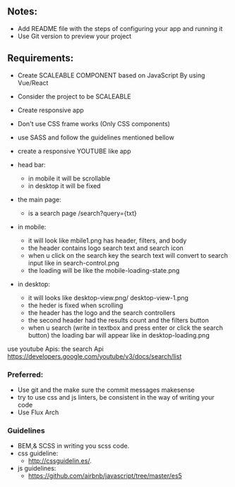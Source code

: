## Notes:
  - Add README file with the steps of configuring your app and running it
  - Use Git version to preview your project 
  
## Requirements:
- Create SCALEABLE COMPONENT based on JavaScript By using Vue/React
- Consider the project to be SCALEABLE
- Create  responsive app
- Don't use CSS frame works (Only CSS components)
- use SASS and follow the guidelines mentioned bellow

- create a responsive YOUTUBE like app
- head bar:
  - in mobile it will be scrollable
  - in desktop it will be fixed

- the main page:
  - is a search page /search?query={txt}

- in mobile:
  - it will look like mbile1.png has header, filters, and body
  - the header contains logo search text and search icon
  - when u click on the search key the search text will convert to search input like in search-control.png
  - the loading will be like the mobile-loading-state.png

- in desktop:
  - it will looks like desktop-view.png/ desktop-view-1.png
  - the heder is fixed when scrolling
  - the header has the logo and the search controllers
  - the second header had the results count and the filters button
  - when u search (write in textbox and press enter or click the search button) the loading bar will appear like in desktop-loading.png

use youtube Apis:
the search Api https://developers.google.com/youtube/v3/docs/search/list

### Preferred:
- Use git and the make sure the commit messages makesense
- try to use css and js linters, be consistent in the way of writing your code
- Use Flux Arch

### Guidelines
- BEM,& SCSS in writing you scss code.
- css guideline:
  - http://cssguidelin.es/.
- js guidelines:
  - https://github.com/airbnb/javascript/tree/master/es5
